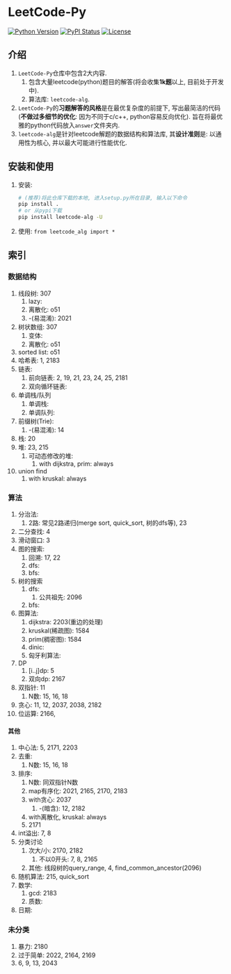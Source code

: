 # LeetCode-Py

[![Python Version](https://img.shields.io/pypi/pyversions/leetcode-alg)](https://pypi.org/project/leetcode-alg/)
[![PyPI Status](https://badge.fury.io/py/leetcode-alg.svg)](https://badge.fury.io/py/leetcode-alg)
[![License](https://img.shields.io/badge/License-MIT-blue.svg)](https://github.com/Jintao-Huang/LeetCode-Py/blob/main/LICENSE)


## 介绍
1. `LeetCode-Py`仓库中包含2大内容. 
   1. 包含大量leetcode(python)题目的解答(将会收集**1k题**以上, 目前处于开发中). 
   2. 算法库: `leetcode-alg`. 
2. `LeetCode-Py`的**习题解答的风格**是在最优复杂度的前提下, 写出最简洁的代码(**不做过多细节的优化**: 因为不同于c/c++, python容易反向优化). 旨在将最优雅的python代码放入`answer`文件夹内. 
3. `leetcode-alg`是针对leetcode解题的数据结构和算法库, 其**设计准则**是: 以通用性为核心, 并以最大可能进行性能优化. 


## 安装和使用
1. 安装: 
    ```bash
    # (推荐)将此仓库下载的本地, 进入setup.py所在目录, 输入以下命令
    pip install .
    # or 从pypi下载
    pip install leetcode-alg -U
    ```
2. 使用: `from leetcode_alg import *`




## 索引
### 数据结构

1. 线段树: 307
   1. lazy: 
   2. 离散化: o51
   3. -(易混淆): 2021
2. 树状数组: 307
   1. 变体: 
   2. 离散化: o51
3. sorted list: o51
4. 哈希表: 1, 2183
5. 链表: 
   1. 前向链表: 2, 19, 21, 23, 24, 25, 2181
   2. 双向循环链表: 
6. 单调栈/队列
   1. 单调栈: 
   2. 单调队列: 
7. 前缀树(Trie): 
   1. -(易混淆): 14
8. 栈: 20
9. 堆: 23, 215
   1. 可动态修改的堆: 
      1. with dijkstra, prim: always
10. union find
    1. with kruskal: always




### 算法
1. 分治法: 
   1. 2路: 常见2路递归(merge sort, quick_sort, 树的dfs等), 23
2. 二分查找: 4
3. 滑动窗口: 3
4. 图的搜索:
   1. 回溯: 17, 22
   2. dfs:
   3. bfs: 
5. 树的搜索
   1. dfs: 
      1. 公共祖先: 2096
   2. bfs: 
6. 图算法: 
   1. dijkstra: 2203(重边的处理)
   2. kruskal(稀疏图): 1584
   3. prim(稠密图): 1584
   4. dinic: 
   5. 匈牙利算法: 
7. DP
   1. \[i..j\]dp: 5
   2. 双向dp: 2167
8. 双指针: 11
   1. N数: 15, 16, 18
9. 贪心: 11, 12, 2037, 2038, 2182
10. 位运算: 2166, 



#### 其他 

1. 中心法: 5, 2171, 2203
2. 去重: 
   1. N数: 15, 16, 18
3. 排序: 
   1. N数: 同双指针N数
   2. map有序化: 2021, 2165, 2170, 2183
   3. with贪心: 2037
      1. -(暗含): 12, 2182
   4. with离散化, kruskal: always
   5. 2171
4. int溢出: 7, 8
5. 分类讨论
   1. 次大/小: 2170, 2182
      1. 不以0开头: 7, 8, 2165
   2. 其他: 线段树的query_range, 4, find_common_ancestor(2096)
6. 随机算法: 215, quick_sort
7. 数学: 
   1. gcd: 2183
   2. 质数: 
8. 日期: 




### 未分类 
1. 暴力: 2180
2. 过于简单: 2022, 2164, 2169
3. 6, 9, 13, 2043

